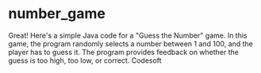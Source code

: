 # number_game
Great! Here's a simple Java code for a "Guess the Number" game. In this game, the program randomly selects a number between 1 and 100, and the player has to guess it. The program provides feedback on whether the guess is too high, too low, or correct.
Codesoft
